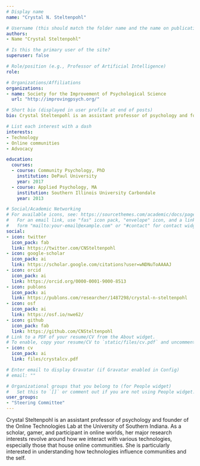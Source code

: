 ```yaml
---
# Display name
name: "Crystal N. Steltenpohl"

# Username (this should match the folder name and the name on publications)
authors:
- Name "Crystal Steltenpohl"

# Is this the primary user of the site?
superuser: false

# Role/position (e.g., Professor of Artificial Intelligence)
role:

# Organizations/Affiliations
organizations:
- name: Society for the Improvement of Psychological Science
  url: "http://improvingpsych.org/"

# Short bio (displayed in user profile at end of posts)
bio: Crystal Steltenpohl is an assistant professor of psychology and founder of the Online Technologies Lab at the University of Southern Indiana. As a scholar, gamer, and participant in online worlds, her major research interests revolve around how we interact with various technologies, especially those that house online communities. She is particularly interested in understanding how technologies influence communities and the self.

# List each interest with a dash
interests:
- Technology
- Online communities
- Advocacy

education:
  courses:
  - course: Community Psychology, PhD
    institution: DePaul University
    year: 2017
  - course: Applied Psychology, MA
    institution: Southern Illinois University Carbondale
    year: 2013

# Social/Academic Networking
# For available icons, see: https://sourcethemes.com/academic/docs/page-builder/#icons
#   For an email link, use "fas" icon pack, "envelope" icon, and a link in the
#   form "mailto:your-email@example.com" or "#contact" for contact widget.
social:
- icon: twitter
  icon_pack: fab
  link: https://twitter.com/CNSteltenpohl
- icon: google-scholar
  icon_pack: ai
  link: https://scholar.google.com/citations?user=wNDNuToAAAAJ
- icon: orcid
  icon_pack: ai
  link: https://orcid.org/0000-0001-9000-8513
- icon: publons
  icon_pack: ai
  link: https://publons.com/researcher/1487298/crystal-n-steltenpohl
- icon: osf
  icon_pack: ai
  link: https://osf.io/nwe62/
- icon: github
  icon_pack: fab
  link: https://github.com/CNSteltenpohl
# Link to a PDF of your resume/CV from the About widget.
# To enable, copy your resume/CV to `static/files/cv.pdf` and uncomment the lines below.
- icon: cv
  icon_pack: ai
  link: files/crystalcv.pdf

# Enter email to display Gravatar (if Gravatar enabled in Config)
# email: ""

# Organizational groups that you belong to (for People widget)
#   Set this to `[]` or comment out if you are not using People widget.
user_groups:
- "Steering Committee"
---
```


Crystal Steltenpohl is an assistant professor of psychology and founder of the Online Technologies Lab at the University of Southern Indiana. As a scholar, gamer, and participant in online worlds, her major research interests revolve around how we interact with various technologies, especially those that house online communities. She is particularly interested in understanding how technologies influence communities and the self.
